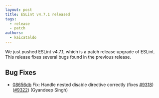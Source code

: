 ```yaml
---
layout: post
title: ESLint v4.7.1 released
tags:
  - release
  - patch
authors:
  - kaicataldo
---
```


We just pushed ESLint v4.7.1, which is a patch release upgrade of ESLint. This release fixes several bugs found in the previous release.










## Bug Fixes


* [08656db](https://github.com/eslint/eslint/commit/08656db) Fix: Handle nested disable directive correctly (fixes [#9318](https://github.com/eslint/eslint/issues/9318)) ([#9322](https://github.com/eslint/eslint/issues/9322)) (Gyandeep Singh)
